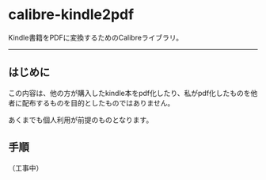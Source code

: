 # calibre-kindle2pdf
Kindle書籍をPDFに変換するためのCalibreライブラリ。

---

## はじめに

この内容は、他の方が購入したkindle本をpdf化したり、私がpdf化したものを他者に配布するものを目的としたものではありません。

あくまでも個人利用が前提のものとなります。

## 手順

（工事中）

